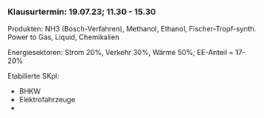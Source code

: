 ### Klausurtermin: 19.07.23; 11.30 - 15.30

Produkten:  NH3 (Bosch-Verfahren), Methanol, Ethanol, Fischer-Tropf-synth.
Power to Gas, Liquid, Chemikalien

Energiesektoren: Strom 20%, Verkehr 30%, Wärme 50%; EE-Anteil = 17-20%

Etabilierte SKpl:
- BHKW
- Elektrofahrzeuge
- 